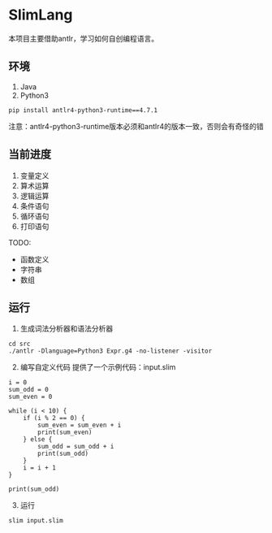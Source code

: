 # SlimLang
本项目主要借助antlr，学习如何自创编程语言。

## 环境
1. Java
2. Python3
```
pip install antlr4-python3-runtime==4.7.1
```
注意：antlr4-python3-runtime版本必须和antlr4的版本一致，否则会有奇怪的错

## 当前进度
1. 变量定义
2. 算术运算
3. 逻辑运算
4. 条件语句
5. 循环语句
6. 打印语句

TODO:
* 函数定义
* 字符串
* 数组

## 运行
1. 生成词法分析器和语法分析器
```
cd src
./antlr -Dlanguage=Python3 Expr.g4 -no-listener -visitor
```
2. 编写自定义代码
提供了一个示例代码：input.slim
```
i = 0
sum_odd = 0
sum_even = 0

while (i < 10) {
    if (i % 2 == 0) {
        sum_even = sum_even + i
        print(sum_even)
    } else {
        sum_odd = sum_odd + i
        print(sum_odd)
    }
    i = i + 1
}

print(sum_odd)
```
3. 运行
```
slim input.slim
```

